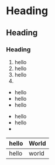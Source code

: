 # Heading

## Heading

### Heading 

1. hello
2. hello
3. hello
4.

* hello
* hello
* hello

- hello
- hello
-

hello   |   World
--------|--------
hello   |   world
